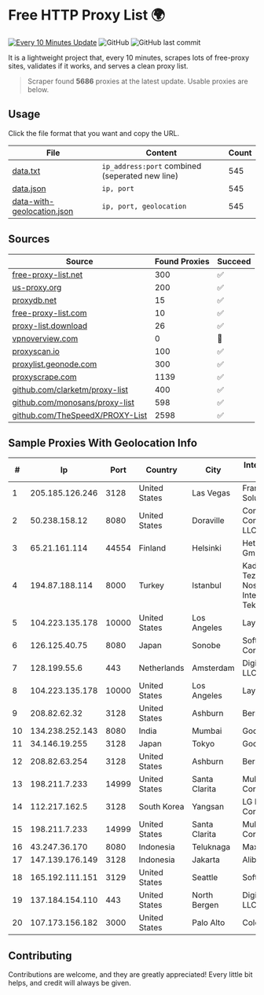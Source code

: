 
# Free HTTP Proxy List 🌍

[![Every 10 Minutes Update](https://github.com/mertguvencli/http-proxy-list/actions/workflows/main.yml/badge.svg?branch=main)](https://github.com/mertguvencli/http-proxy-list/actions/workflows/main.yml)
![GitHub](https://img.shields.io/github/license/mertguvencli/http-proxy-list)
![GitHub last commit](https://img.shields.io/github/last-commit/mertguvencli/http-proxy-list)

It is a lightweight project that, every 10 minutes, scrapes lots of free-proxy sites, validates if it works, and serves a clean proxy list.


> Scraper found **5686** proxies at the latest update. Usable proxies are below.

## Usage

Click the file format that you want and copy the URL.


|File|Content|Count|
|----|-------|-----|
|[data.txt](https://raw.githubusercontent.com/mertguvencli/http-proxy-list/main/proxy-list/data.txt)|`ip_address:port` combined (seperated new line)|545|
|[data.json](https://raw.githubusercontent.com/mertguvencli/http-proxy-list/main/proxy-list/data.json)|`ip, port`|545|
|[data-with-geolocation.json](https://raw.githubusercontent.com/mertguvencli/http-proxy-list/main/proxy-list/data-with-geolocation.json)|`ip, port, geolocation`|545|

## Sources

|Source|Found Proxies|Succeed|
|------|-------------|-------|
|[free-proxy-list.net](https://free-proxy-list.net)|300|✅|
|[us-proxy.org](https://www.us-proxy.org)|200|✅|
|[proxydb.net](http://proxydb.net)|15|✅|
|[free-proxy-list.com](https://free-proxy-list.com/?page=&port=&type%5B%5D=http&type%5B%5D=https&up_time=0&search=Search)|10|✅|
|[proxy-list.download](https://www.proxy-list.download/HTTP)|26|✅|
|[vpnoverview.com](https://vpnoverview.com/privacy/anonymous-browsing/free-proxy-servers)|0|🚫|
|[proxyscan.io](https://www.proxyscan.io)|100|✅|
|[proxylist.geonode.com](https://proxylist.geonode.com/api/proxy-list?limit=300&page=1&sort_by=lastChecked&sort_type=desc&protocols=http,https)|300|✅|
|[proxyscrape.com](https://api.proxyscrape.com/v2/?request=displayproxies&protocol=http&timeout=10000&country=all&ssl=all&anonymity=all)|1139|✅|
|[github.com/clarketm/proxy-list](https://raw.githubusercontent.com/clarketm/proxy-list/master/proxy-list-raw.txt)|400|✅|
|[github.com/monosans/proxy-list](https://raw.githubusercontent.com/monosans/proxy-list/main/proxies/http.txt)|598|✅|
|[github.com/TheSpeedX/PROXY-List](https://raw.githubusercontent.com/TheSpeedX/PROXY-List/master/http.txt)|2598|✅|


## Sample Proxies With Geolocation Info

|#|Ip|Port|Country|City|Internet Service Provider|
|-|--|----|-------|----|-------------------------|
|1|205.185.126.246|3128|United States|Las Vegas|FranTech Solutions|
|2|50.238.158.12|8080|United States|Doraville|Comcast Cable Communications, LLC|
|3|65.21.161.114|44554|Finland|Helsinki|Hetzner Online GmbH|
|4|194.87.188.114|8000|Turkey|Istanbul|Kadir Huseyin Tezcan Nosspeed Internet Teknolojileri|
|5|104.223.135.178|10000|United States|Los Angeles|LayerHost|
|6|126.125.40.75|8080|Japan|Sonobe|Softbank BB Corp.|
|7|128.199.55.6|443|Netherlands|Amsterdam|DigitalOcean, LLC|
|8|104.223.135.178|10000|United States|Los Angeles|LayerHost|
|9|208.82.62.32|3128|United States|Ashburn|Bernardi Sounds|
|10|134.238.252.143|8080|India|Mumbai|Google LLC|
|11|34.146.19.255|3128|Japan|Tokyo|Google LLC|
|12|208.82.63.254|3128|United States|Ashburn|Bernardi Sounds|
|13|198.211.7.233|14999|United States|Santa Clarita|Multacom Corporation|
|14|112.217.162.5|3128|South Korea|Yangsan|LG DACOM Corporation|
|15|198.211.7.233|14999|United States|Santa Clarita|Multacom Corporation|
|16|43.247.36.170|8080|Indonesia|Teluknaga|Maxindo|
|17|147.139.176.149|3128|Indonesia|Jakarta|Alibaba.com LLC|
|18|165.192.111.151|3129|United States|Seattle|SoftLayer|
|19|137.184.154.110|443|United States|North Bergen|DigitalOcean, LLC|
|20|107.173.156.182|3000|United States|Palo Alto|ColoCrossing|



## Contributing

Contributions are welcome, and they are greatly appreciated! Every
little bit helps, and credit will always be given.

